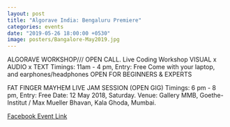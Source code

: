 ```yaml
---
layout: post
title: "Algorave India: Bengaluru Premiere"
categories: events
date: "2019-05-26 18:00:00 +0530"
image: posters/Bangalore-May2019.jpg
---
```


ALGORAVE WORKSHOP///  OPEN CALL.
Live Coding Workshop VISUAL x AUDIO x TEXT
Timings: 11am - 4 pm, Entry: Free
Come with your laptop, and earphones/headphones
OPEN FOR BEGINNERS & EXPERTS

FAT FINGER MAYHEM LIVE JAM SESSION
(OPEN GIG) Timings: 6 pm - 8 pm, Entry: Free
Date: 12 May 2018, Saturday.
Venue: Gallery MMB, Goethe-Institut / Max Mueller Bhavan, Kala Ghoda, Mumbai.

[Facebook Event Link](https://www.facebook.com/groups/1550827825016506/)
